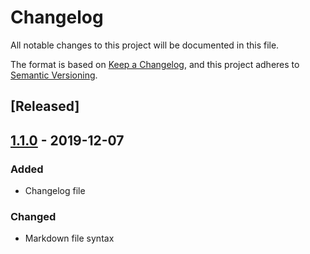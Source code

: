 Changelog
=========

All notable changes to this project will be documented in this file.

The format is based on [Keep a Changelog](https://keepachangelog.com/en/1.0.0/),
and this project adheres to [Semantic Versioning](https://semver.org/spec/v2.0.0.html).

[Released]
----------

[1.1.0](https://github.com/jul6art/server-config/compare/0.0.1...1.1.0) - 2019-12-07
--------------------

### Added
- Changelog file

### Changed
- Markdown file syntax 